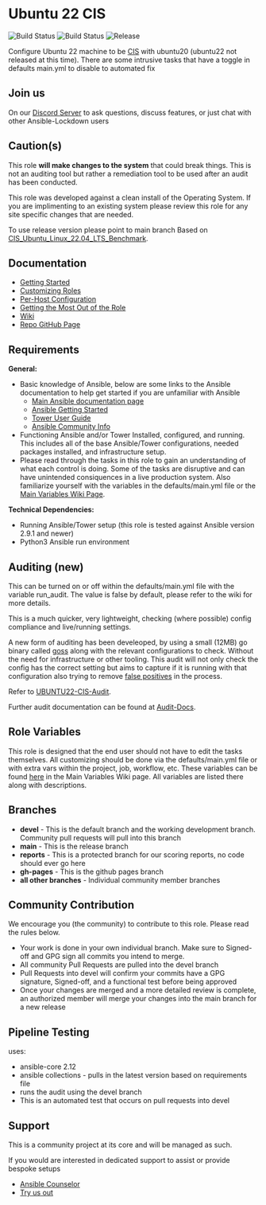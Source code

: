 # Ubuntu 22 CIS

![Build Status](https://img.shields.io/github/workflow/status/ansible-lockdown/UBUNTU22-CIS/linux_benchmark_pipeline/devel?label=Devel%20Build%20Status&style=plastic)
![Build Status](https://img.shields.io/github/workflow/status/ansible-lockdown/UBUNTU22-CIS/linux_benchmark_pipeline/main?label=Main%20Build%20Status&style=plastic)
![Release](https://img.shields.io/github/v/release/ansible-lockdown/UBUNTU22-CIS?style=plastic)

Configure Ubuntu 22 machine to be [CIS](https://www.cisecurity.org/cis-benchmarks/) with ubuntu20 (ubuntu22 not released at this time). There are some intrusive tasks that have a toggle in defaults main.yml to disable to automated fix

## Join us

On our [Discord Server](https://discord.gg/JFxpSgPFEJ) to ask questions, discuss features, or just chat with other Ansible-Lockdown users

## Caution(s)

This role **will make changes to the system** that could break things. This is not an auditing tool but rather a remediation tool to be used after an audit has been conducted.

This role was developed against a clean install of the Operating System. If you are implimenting to an existing system please review this role for any site specific changes that are needed.

To use release version please point to main branch
Based on
[CIS_Ubuntu_Linux_22.04_LTS_Benchmark](https://community.cisecurity.org/collab/public/index.php).

## Documentation

- [Getting Started](https://www.lockdownenterprise.com/docs/getting-started-with-lockdown)
- [Customizing Roles](https://www.lockdownenterprise.com/docs/customizing-lockdown-enterprise)
- [Per-Host Configuration](https://www.lockdownenterprise.com/docs/per-host-lockdown-enterprise-configuration)
- [Getting the Most Out of the Role](https://www.lockdownenterprise.com/docs/get-the-most-out-of-lockdown-enterprise)
- [Wiki](https://github.com/ansible-lockdown/UBUNTU22-CIS/wiki)
- [Repo GitHub Page](https://ansible-lockdown.github.io/UBUNTU22-CIS/)

## Requirements

**General:**

- Basic knowledge of Ansible, below are some links to the Ansible documentation to help get started if you are unfamiliar with Ansible
  - [Main Ansible documentation page](https://docs.ansible.com)
  - [Ansible Getting Started](https://docs.ansible.com/ansible/latest/user_guide/intro_getting_started.html)
  - [Tower User Guide](https://docs.ansible.com/ansible-tower/latest/html/userguide/index.html)
  - [Ansible Community Info](https://docs.ansible.com/ansible/latest/community/index.html)
- Functioning Ansible and/or Tower Installed, configured, and running. This includes all of the base Ansible/Tower configurations, needed packages installed, and infrastructure setup.
- Please read through the tasks in this role to gain an understanding of what each control is doing. Some of the tasks are disruptive and can have unintended consiquences in a live production system. Also familiarize yourself with the variables in the defaults/main.yml file or the [Main Variables Wiki Page](https://github.com/ansible-lockdown/UBUNTU22-CIS/wiki/Main-Variables).

**Technical Dependencies:**

- Running Ansible/Tower setup (this role is tested against Ansible version 2.9.1 and newer)
- Python3 Ansible run environment

## Auditing (new)

This can be turned on or off within the defaults/main.yml file with the variable run_audit. The value is false by default, please refer to the wiki for more details.

This is a much quicker, very lightweight, checking (where possible) config compliance and live/running settings.

A new form of auditing has been develeoped, by using a small (12MB) go binary called [goss](https://github.com/aelsabbahy/goss) along with the relevant configurations to check. Without the need for infrastructure or other tooling.
This audit will not only check the config has the correct setting but aims to capture if it is running with that configuration also trying to remove [false positives](https://www.mindpointgroup.com/blog/is-compliance-scanning-still-relevant/) in the process.

Refer to [UBUNTU22-CIS-Audit](https://github.com/ansible-lockdown/UBUNTU22-CIS-Audit).

Further audit documentation can be found at [Audit-Docs](https://github.com/ansible-lockdown/UBUNTU22-CIS-Audit/docs/Security_remediation_and_auditing.md).

## Role Variables

This role is designed that the end user should not have to edit the tasks themselves. All customizing should be done via the defaults/main.yml file or with extra vars within the project, job, workflow, etc. These variables can be found [here](https://github.com/ansible-lockdown/UBUNTU22-CIS/wiki/Main-Variables) in the Main Variables Wiki page. All variables are listed there along with descriptions.

## Branches

- **devel** - This is the default branch and the working development branch. Community pull requests will pull into this branch
- **main** - This is the release branch
- **reports** - This is a protected branch for our scoring reports, no code should ever go here
- **gh-pages** - This is the github pages branch
- **all other branches** - Individual community member branches

## Community Contribution

We encourage you (the community) to contribute to this role. Please read the rules below.

- Your work is done in your own individual branch. Make sure to Signed-off and GPG sign all commits you intend to merge.
- All community Pull Requests are pulled into the devel branch
- Pull Requests into devel will confirm your commits have a GPG signature, Signed-off, and a functional test before being approved
- Once your changes are merged and a more detailed review is complete, an authorized member will merge your changes into the main branch for a new release

## Pipeline Testing

uses:

- ansible-core 2.12
- ansible collections - pulls in the latest version based on requirements file
- runs the audit using the devel branch
- This is an automated test that occurs on pull requests into devel

## Support

This is a community project at its core and will be managed as such.

If you would are interested in dedicated support to assist or provide bespoke setups

- [Ansible Counselor](https://www.mindpointgroup.com/products/ansible-counselor-on-demand-ansible-services-and-consulting/)
- [Try us out](https://engage.mindpointgroup.com/try-ansible-counselor)
